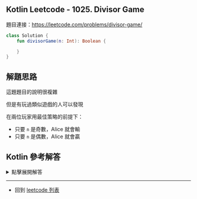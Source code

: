 ## Kotlin Leetcode - 1025. Divisor Game

題目連接：<https://leetcode.com/problems/divisor-game/>

```kotlin
class Solution {
    fun divisorGame(n: Int): Boolean {

    }
}
```

## 解題思路

這題題目的說明很複雜

但是有玩過類似遊戲的人可以發現

在兩位玩家用最佳策略的前提下：

- 只要 `n` 是奇數，Alice 就會輸
- 只要 `n` 是偶數，Alice 就會贏

## Kotlin 參考解答

<details>
  <summary markdown='span'>點擊展開解答</summary>
  
```kotlin
class Solution {
    fun divisorGame(n: Int): Boolean {
        return n % 2 == 0
    }
}
```

單行表達式的方式如下

```kotlin
class Solution {
    fun divisorGame(n: Int) = n % 2 == 0
}
```
</details>

------

- 回到 [leetcode 列表](index.md)
